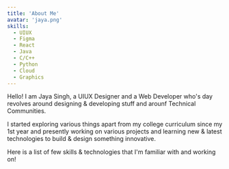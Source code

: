 ```yaml
---
title: 'About Me'
avatar: 'jaya.png'
skills:
  - UIUX
  - Figma
  - React
  - Java
  - C/C++
  - Python
  - Cloud
  - Graphics
---
```


Hello! I am Jaya Singh, a UIUX Designer and a Web Developer who's day revolves around designing & developing stuff and arounf Technical Communities.

I started exploring various things apart from my college curriculum since my 1st year and presently working on various projects and learning new & latest technologies to build & design something innovative.

Here is a list of few skills & technologies that I'm familiar with and working on!
